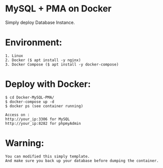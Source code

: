# MySQL + PMA on Docker
   Simply deploy Database Instance.
   
# Environment:
```
1. Linux
2. Docker ($ apt install -y nginx)
3. Docker Compose ($ apt install -y docker-compose)
```

# Deploy with Docker:
```
$ cd Docker-MySQL-PMA/
$ docker-compose up -d
$ docker ps (see container running)

Access on :
http://your_ip:3306 for MySQL
http://your_ip:8282 for phpmyAdmin
```

# Warning:
```
You can modified this simply template. 
And make sure you back up your database before dumping the container.
```
